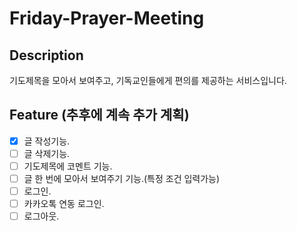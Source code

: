 # Friday-Prayer-Meeting

## Description

기도제목을 모아서 보여주고, 기독교인들에게 편의를 제공하는 서비스입니다.

## Feature (추후에 계속 추가 계획)

- [x] 글 작성기능.
- [ ] 글 삭제기능.
- [ ] 기도제목에 코멘트 기능.
- [ ] 글 한 번에 모아서 보여주기 기능.(특정 조건 입력가능)
- [ ] 로그인.
- [ ] 카카오톡 연동 로그인.
- [ ] 로그아웃.
